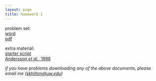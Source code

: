 ```yaml
---
layout: page
title: homework 1
---
```


problem set:    
[word](homework1.docx)  
[pdf](homeowrk1.pdf)

extra material:   
[starter script](homework1_skh.py)  
[Andersson *et al.*, 1998](AnderssonNature1998.pdf)

*if you have problems downloading any of the above documents, please email me (skhilton@uw.edu)*

